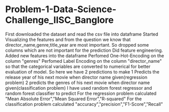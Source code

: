 # Problem-1-Data-Science-Challenge_IISC_Banglore
First downloaded the dataset and read the csv file into dataframe
Started Visualizing the features and from the question we know that director_name,genre,title_year are most important.
So dropped some columns which are not important for the prediction
Did feature engineering. Added new features into the dataframe 
Perfomed One-Hot-Encoding on the column "genres"
Perfomed Label Encoding on the column "director_name" so that the categorical variables are converted to numerical for better evaluation of model.
So here we have 2 predictions to make 
1 Predicts  the release year of his next movie when director name given(regression problem)
2 predicts the genres of his next movie when director name given(classification problem)
I have used random forest regressor and random forest classifier to predict 
For the regression problem calculated "Mean Absolute Error","Mean Squared Error","R-squared"
For the classification problem calculated "accuracy","precision","F1-Score","Recall"
